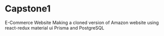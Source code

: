 # Capstone1
E-Commerce Website 
Making a cloned version of  Amazon website using react-redux material ui Prisma and PostgreSQL
